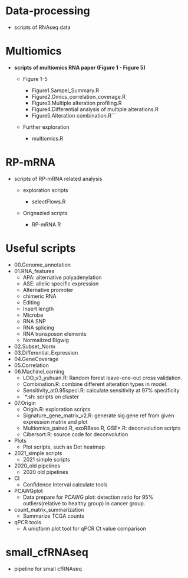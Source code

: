 # Data-processing
- scripts of RNAseq data

# Multiomics
- **scripts of multiomics RNA paper (Figure 1 - Figure 5)**
  - Figure 1-5
    - Figure1.Sampel_Summary.R
    - Figure2.Omics_correlation_coverage.R
    - Figure3.Multiple alteration profiling.R
    - Figure4.Differential analysis of multiple alterations.R
    - Figure5.Alteration combination.R```

  - Further exploration
    - multiomics.R

# RP-mRNA
- scripts of RP-mRNA related analysis
  - exploration scripts
    - selectFlows.R

  - Orignazied scripts
    - RP-mRNA.R

# Useful scripts
- 00.Genome_annotation
- 01.RNA_features
  - APA: alternative polyadenylation
  - ASE: allelic specific expression
  - Alternative promoter
  - chimeric RNA
  - Editing
  - Insert length
  - Microbe
  - RNA SNP
  - RNA splicing
  - RNA transposon elements
  - Normailzed Bigwig
- 02.Subset_Norm
- 03.Differential_Expression
- 04.GeneCoverage
- 05.Correlation
- 06.MachineLearning
  - LOO_v3_yuhuan.R: Random forest leave-one-out cross validation.
  - Combination.R: combine different alteration types in model.
  - Sensitivity_at0.95speci.R: calculate sensitivity at 97% specificity
  - `*.sh: scripts on cluster 
- 07.Origin
  - Origin.R: exploration scripts
  - Signature_gene_matrix_v2.R: generate sig.gene ref from given expression matrix and plot
  - Multiomics_paired.R, exoRBase.R, GSE*.R: deconvolution scripts
  - Cibersort.R: source code for deconvolution
- Plots
  - Plot scripts, such as Dot heatmap
- 2021_simple scripts
  - 2021 simple scripts
- 2020_old pipelines
  - 2020 old pipelines
- CI
  - Confidence Interval calculate tools
- PCAWGplot
  - Data prepare for PCAWG plot: detection ratio for 95% outliers(relative to healthy group) in cancer group.
- count_matrix_summarization
  - Summarize TCGA counts
- qPCR tools
  - A uniqform plot tool for qPCR Ct value comparison

# small_cfRNAseq
- pipeline for small cfRNAseq
